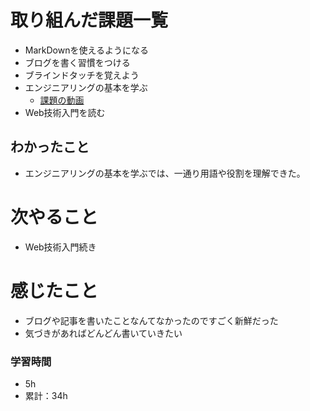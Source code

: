 # 取り組んだ課題一覧
- MarkDownを使えるようになる
- ブログを書く習慣をつける
- ブラインドタッチを覚えよう
- エンジニアリングの基本を学ぶ 
  * [課題の動画](https://www.youtube.com/watch?v=kZakG8UPZaY)
- Web技術入門を読む

## わかったこと
- エンジニアリングの基本を学ぶでは、一通り用語や役割を理解できた。


# 次やること
- Web技術入門続き

# 感じたこと
-  ブログや記事を書いたことなんてなかったのですごく新鮮だった
-  気づきがあればどんどん書いていきたい

### 学習時間
- 5h
- 累計：34h
